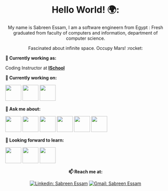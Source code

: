 <h1 align= "center"><b>Hello World! 🌍:</b></h1>


<p align="center">
My name is Sabreen Essam, I am a software engineern from Egypt : Fresh graduated from faculty of computers and information, department of computer science.
</p>
<p align="center">
Fascinated about infinite space. Occupy Mars! :rocket:
</p>

**💼 Currently working as:**

Coding Instructor at <a href="https://www.ischooltech.com/" target="_blank"><b>ISchool</b></a>

**🌱 Currently working on:**

<code><a href="https:///" target="_blank"><img height="50" src="https://www.vectorlogo.zone/logos/w3_html5/w3_html5-ar21.svg"></a></code>
<code><a href="https:///" target="_blank"><img height="50" src="https://www.vectorlogo.zone/logos/w3_css/w3_css-ar21.svg"></a></code>
<code><a href="https:///" target="_blank"><img height="50" src="https://www.vectorlogo.zone/logos/dartlang/dartlang-ar21.svg"></a></code>

**💬 Ask me about:**

<code><a href="https:///" target="_blank"><img height="50" src="https://www.vectorlogo.zone/logos/java/java-horizontal.svg"></a></code>
<code><a href="https:///" target="_blank"><img height="50" src="https://www.vectorlogo.zone/logos/sqlite/sqlite-ar21.svg"></a></code>
<code><a href="https:///" target="_blank"><img height="50" src="https://www.vectorlogo.zone/logos/git-scm/git-scm-ar21.svg"></a></code>
<code><a href="https://www.python.org/" target="_blank"><img height="50" src="https://www.vectorlogo.zone/logos/python/python-ar21.svg"></a></code>
<code><a href="https://flask.palletsprojects.com/en/1.1.x/" target="_blank"><img height="50" src="https://www.vectorlogo.zone/logos/pocoo_flask/pocoo_flask-ar21.svg"></a></code>
<code><a href="https://go.dev/" target="_blank"><img height="50" src="https://www.vectorlogo.zone/logos/golang/golang-icon.svg"></a></code>

**🌱 Looking forward to learn:**

<code><a href="https:///" target="_blank"><img height="50" src="https://www.vectorlogo.zone/logos/nodejs/nodejs-ar21.svg"></a></code>
<code><a href="https:///" target="_blank"><img height="50" src="https://www.vectorlogo.zone/logos/getbootstrap/getbootstrap-ar21.svg"></a></code>
<code><a href="https:///" target="_blank"><img height="50" src="https://www.vectorlogo.zone/logos/mongodb/mongodb-ar21.svg"></a></code>
<div align="center">

**📫 Reach me at:**<br>

[![Linkedin: Sabreen Essam](https://img.shields.io/badge/-Sabreen%20Essam-blue?style=flat-square&logo=Linkedin&logoColor=white&link=https://www.linkedin.com/in/sabreen-essam-121335229/)](https://www.linkedin.com/in/sabreen-essam-121335229/)
[![Gmail: Sabreen Essam](https://img.shields.io/badge/-Sabreen%20Essam-red?style=flat-square&logo=Gmail&logoColor=white&link=mailto:SabreenEssam2025@gmail.com)](mailto:SabreenEssam2025@gmail.com)

